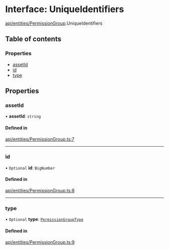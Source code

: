 # Interface: UniqueIdentifiers

[api/entities/PermissionGroup](../wiki/api.entities.PermissionGroup).UniqueIdentifiers

## Table of contents

### Properties

- [assetId](../wiki/api.entities.PermissionGroup.UniqueIdentifiers#assetid)
- [id](../wiki/api.entities.PermissionGroup.UniqueIdentifiers#id)
- [type](../wiki/api.entities.PermissionGroup.UniqueIdentifiers#type)

## Properties

### assetId

• **assetId**: `string`

#### Defined in

[api/entities/PermissionGroup.ts:7](https://github.com/PolymeshAssociation/polymesh-sdk/blob/8a9e72221/src/api/entities/PermissionGroup.ts#L7)

___

### id

• `Optional` **id**: `BigNumber`

#### Defined in

[api/entities/PermissionGroup.ts:8](https://github.com/PolymeshAssociation/polymesh-sdk/blob/8a9e72221/src/api/entities/PermissionGroup.ts#L8)

___

### type

• `Optional` **type**: [`PermissionGroupType`](../wiki/api.entities.types.PermissionGroupType)

#### Defined in

[api/entities/PermissionGroup.ts:9](https://github.com/PolymeshAssociation/polymesh-sdk/blob/8a9e72221/src/api/entities/PermissionGroup.ts#L9)
